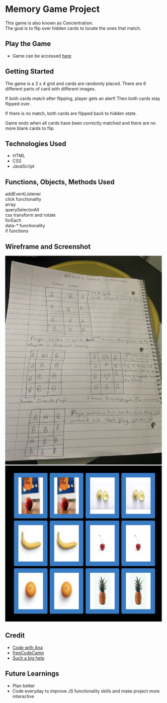 # Memory Game Project
This game is also known as Concentration.\
The goal is to flip over hidden cards to locate the ones that match.

## Play the Game
- Game can be accessed [here](https://bukkiesho.github.io/Unit1Project/)

## Getting Started
The game is a 3 x 4 grid and cards are randomly placed. There are 6 different parts of card with different images.

If both cards match after flipping, player gets an alert!
Then both cards stay flipped over.

If there is no match, both cards are flipped back to hidden state.

Game ends when all cards have been correctly matched and there are no more blank cards to flip

## Technologies Used
- HTML
- CSS
- JavaScript


## Functions, Objects, Methods Used
addEventListener\
click functionality\
array\
querySelectorAll\
css transform and rotate\
forEach\
data-* functionality\
if functions

## Wireframe and Screenshot
![wireframe ](images/wireframe.jpg)
![screenshot](images/screenshot.jpg)

## Credit
- [Code with Ana](https://www.youtube.com/watch?v=tjyDOHzKN0w)
- [freeCodeCamp](https://freecodecamp.org)
- [Such a big help](https://github.com/PoBlue/memory-game)

## Future Learnings
- Plan better
- Code everyday to improve JS functionality skills and make project more interactive